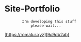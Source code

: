 # Site-Portfolio

            I'm developing this stuff
                please wait...
                
[https://romatur.xyz][9c9db2ab]

  [9c9db2ab]: romatur.xyz "My Site"
